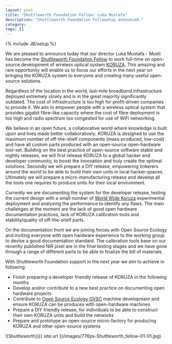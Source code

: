 ```yaml
---
layout: post
title: "Shuttleworth Foundation Fellow: Luka Mustafa"
description: "Shuttleworth Foundation Fellowship announced."
category: 
tags: []
---
```

{% include JB/setup %}

We are pleased to announce today that our director Luka Mustafa - Musti has become the [Shuttleworth Foundation Fellow](https://www.shuttleworthfoundation.org/) to work full-time on open-source development of wireless optical system [KORUZA](www.koruza.net). This amazing and rare opportunity will enable us to focus our efforts in the next year on bringing the KORUZA system to everyone and creating many useful open-source solutions. 

Regardless of the location in the world, last-mile broadband infrastructure deployed extremely slowly and is in the great majority significantly outdated. The cost of infrastructure is too high for profit-driven companies to provide it. We aim to empower people with a wireless optical system that provides gigabit fibre-like capacity where the cost of fibre deployment is too high and radio spectrum too congested for use of WiFi networking. 

We believe in an open future, a collaborative world where knowledge is built upon and lives made better collaboratively. KORUZA is designed to use the maximum number of off-the-shelf components (mass-produced, low-cost) and have all custom parts produced with an open-source open-hardware tool-set. Building on the best practice of open-source software stable and nightly releases, we will first release KORUZA to a global hacker and developer community, to boost the innovation and truly create the optimal solutions. Secondly we will prepare a DIY release, empowering tinkerers around the world to be able to build their own units in local hacker-spaces. Ultimately we will prepare a micro-manufacturing release and develop all the tools one requires to produce units for their local environment.

Currently we are documenting the system for the developer release, testing the current design with a small number of [World Wide Koruza](http://koruza.net/WorldWideExperiment) experimental deployment and analysing the performance to identify any flaws. The main challenges at the moment are the lack of good open hardware documentation practices, lack of KORUZA calibration tools and stability/quality of off-the-shelf parts.

On the documentation front we are joining forces with Open Source Ecology and inviting everyone with open hardware experience to the working group to devise a good documentation standard. The calibration tools base on our recently published NIR pixel are in the final testing stages and we have gone through a range of different parts to be able to finalize the bill of materials.

With Shuttleworth Foundation support in the next year we aim to achieve in following:

 * Finish preparing a developer friendly release of KORUZA in the following months
 * Develop and/or contribute to a new best practice on documenting open hardware projects
 * Contribute to [Open Source Ecology GVSC](http://opensourceecology.org/gvcs/) machine development and ensure KORUZA can be produces with open-hardware machines
 * Prepare a DIY friendly release, for individuals to be able to construct their own KORUZA units and build the networks
 * Prepare and prototype an open-source micro-factory for producing KORUZA and other open-source systems
 
 ![Shuttleworth]({{ site.url }}/images/776px-Shuttleworth_fellow-01-01.jpg)